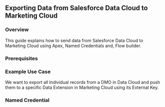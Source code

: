 ## Exporting Data from Salesforce Data Cloud to Marketing Cloud

### Overview
This guide explains how to send data from Salesforce Data Cloud to Marketing Cloud using Apex, Named Credentials and, Flow builder.

### Prerequisites

### Example Use Case
We want to export all Individual records from a DMO in Data Cloud and push them to a specific Data Extension in Marketing Cloud using its External Key.

### Named Credential
